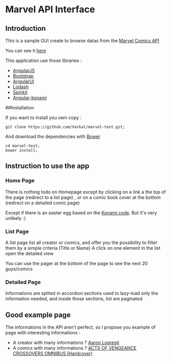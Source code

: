 # Marvel API Interface

## Introduction
This is a sample GUI create to browse datas from the [Marvel Comics API](http://developer.marvel.com)

You can see it [here](http://varkal.com/marvel/)

This application use those libraries :

- [AngularJS](http://angularjs.org)
- [Bootstrap](http://getbootstrap.com)
- [AngularUI](http://angular-ui.github.io/)
- [Lodash](http://lodash.com)
- [Spinkit](http://tobiasahlin.com/spinkit/)
- [Angular-konami](https://github.com/lucasconstantino/angular-konami)
 
##Installation 
 
If you want to install you own copy :
 
    git clone https://github.com/Varkal/marvel-test.git;
    
And download the dependencies with [Bower](http://bower.io/)

    cd marvel-test;
    bower install;
   
## Instruction to use the app

### Home Page

There is nothing todo on Homepage except by clicking on a link a the top of the page (redirect to a list page)
, or on a comic book cover at the bottom (redirect on a detailed comic page)

Except if there is an easter egg based on the [Konami code](https://en.wikipedia.org/wiki/Konami_Code). But it's very unlikely :)
 
### List Page

A list page list all creator or comics, and offer you the possibility to filter them by a simple criteria (Title or Name)
A click on one element in the list open the detailed view

You can use the pager at the bottom of the page to see the next 20 guys/comics

### Detailed Page

Informations are splited in accordion sections used to lazy-load only the information needed, and inside those sections, 
list are paginated

 
## Good example page 

The informations in the API aren't perfect, so I propose you example of page with interesting informations :   

- A creator with many informations ? [Aaron Lopresti](http://varkal.com/marvel/#/creator/540)
- A comics with many informations ? [ACTS OF VENGEANCE CROSSOVERS OMNIBUS (Hardcover)](http://varkal.com/marvel/#/comic/29317)




